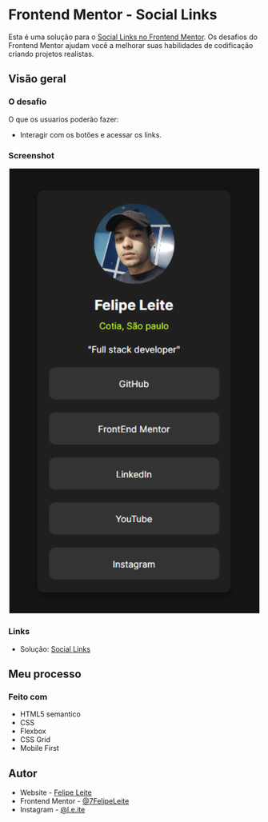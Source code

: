 # Frontend Mentor - Social Links

Esta é uma solução para o [Social Links no Frontend Mentor](https://www.frontendmentor.io/challenges/social-links-profile-UG32l9m6dQ/hub). Os desafios do Frontend Mentor ajudam você a melhorar suas habilidades de codificação criando projetos realistas.

## Visão geral

### O desafio

O que os usuarios poderão fazer:

- Interagir com os botões e acessar os links.

### Screenshot
<div align="center">
<img src="screenshots/mobile.png" width="500px">
</div>

### Links
- Solução: [Social Links](https://7felipeleite.github.io/mini-projetos/social-links/)

## Meu processo

### Feito com

- HTML5 semantico
- CSS
- Flexbox
- CSS Grid
- Mobile First

## Autor

- Website - [Felipe Leite](https://github.com/7FelipeLeite)
- Frontend Mentor - [@7FelipeLeite](https://www.frontendmentor.io/profile/7FelipeLeite)
- Instagram - [@l.e.ite](https://www.instagram.com/l.e.ite)
